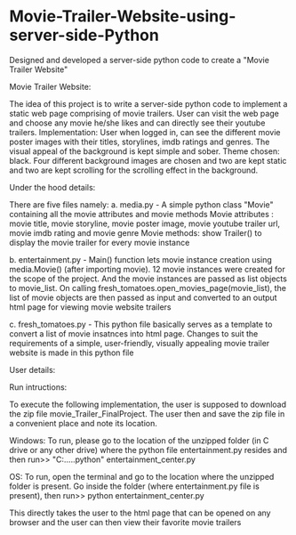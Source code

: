 # Movie-Trailer-Website-using-server-side-Python
Designed and developed a server-side python code to create a "Movie Trailer Website" 


Movie Trailer Website:

The idea of this project is to write a server-side python code to implement a static web page comprising of movie trailers. User can visit the web page and choose any movie he/she likes and can directly see their youtube trailers. 
Implementation: User when logged in, can see the different movie poster images with their titles, storylines, imdb ratings and genres. The visual appeal of the background is kept simple and sober. Theme chosen: black. Four different background images are chosen and two are kept static and two are kept scrolling for the scrolling effect in the background.

Under the hood details:

There are five files namely:
a. media.py - A simple python class "Movie" containing all the movie attributes and movie methods
Movie attributes : movie title, movie storyline, movie poster image, movie youtube trailer url, movie imdb rating and movie genre
Movie methods: show Trailer() to display the movie trailer for every movie instance

b. entertainment.py - Main() function lets movie instance creation using media.Movie() (after importing movie). 12 movie instances were created for the scope of the project. And the movie instances are passed as list objects to movie_list. On calling fresh_tomatoes.open_movies_page(movie_list), the list of movie objects are then passed as input and converted to an output html page for viewing movie website trailers

c. fresh_tomatoes.py - This python file basically serves as a template to convert a list of movie insatnces into html page. Changes to suit the requirements of a simple, user-friendly, visually appealing movie trailer website is made in this python file 

User details:

Run intructions:

To execute the following implementation, the user is supposed to download the zip file movie_Trailer_FinalProject. The user then and save the zip file in a convenient place and note its location. 

Windows: To run, please go to the location of the unzipped folder (in C drive or any other drive) where the python file entertainment.py resides and then run>> "C:\...\..python" entertainment_center.py 

OS: To run, open the terminal and go to the location where the unzipped folder is present. Go inside the folder (where entertainment.py file is present), then run>> python entertainment_center.py


This directly takes the user to the html page that can be opened on any browser and the user can then view their favorite movie trailers
   

